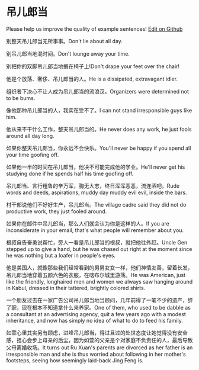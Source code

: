 # 吊儿郎当

Please help us improve the quality of example sentences! [Edit on Github](https://github.com/jiyushe/jiyu-example-sentence-source/blob/main/chinese/diaoerlangdang.md)

<p><span class="chinese">别整天吊儿郎当无所事事。</span><span class="english">Don't lie about all day.</span></p>

<p><span class="chinese">别吊儿郎当地混时间。</span><span class="english">Don't lounge away your time.</span></p>

<p><span class="chinese">别把你的双脚吊儿郎当地搁在椅子上!</span><span class="english">Don't drape your feet over the chair!</span></p>

<p><span class="chinese">他是个放荡、奢侈、吊儿郎当的人。</span><span class="english">He is a dissipated, extravagant idler.</span></p>

<p><span class="chinese">组织者下决心不让人成为吊儿郎当的流浪汉。</span><span class="english">Organizers were determined not to be bums.</span></p>

<p><span class="chinese">像他那种吊儿郎当的人，我实在受不了。</span><span class="english">I can not stand irresponsible guys like him.</span></p>

<p><span class="chinese">他从来不干什么工作，整天吊儿郎当的。</span><span class="english">He never does any work, he just fools around all day long.</span></p>

<p><span class="chinese">如果你整天吊儿郎当，你永远不会快乐。</span><span class="english">You'll never be happy if you spend all your time goofing off.</span></p>

<p><span class="chinese">如果他一半的时间在吊儿郎当，他决不可能完成他的学业。</span><span class="english">He'll never get his studying done if he spends half his time goofing off.</span></p>

<p><span class="chinese">吊儿郎当、言行粗鲁的辛万军，胸无大志，终日浑浑恶恶，流连酒吧。</span><span class="english">Rude words and deeds, aspirations, muddy day muddy evil evil, inside the bars.</span></p>

<p><span class="chinese">村干部说他们不好好生产，吊儿郎当。</span><span class="english">The village cadre said they did not do productive work, they just fooled around.</span></p>

<p><span class="chinese">如果你在邮件中吊儿郎当，那么人们就会认为你是这样的人。</span><span class="english">If you are inconsiderate in your email, that's what people will remember about you.</span></p>

<p><span class="chinese">根叔自告奋勇说帮忙，旁人一看是吊儿郎当的根叔，就把他往外赶。</span><span class="english">Uncle Gen stepped up to give a hand, but he was chased out right at the moment since he was nothing but a loafer in people's eyes.</span></p>

<p><span class="chinese">他是美国人，就像那些我们经常看到的男男女女一样，他们神情友善，留着长发，吊儿郎当地穿着五颜六色的衣服，在喀布尔城里游荡。</span><span class="english">He was American, just like the friendly, longhaired men and women we always saw hanging around in Kabul, dressed in their tattered, brightly colored shirts.</span></p>

<p><span class="chinese">一个朋友过去在一家广告公司吊儿郎当地当顾问，几年前得了一笔不少的遗产，辞了职，现在根本不知道拿什么来养家。</span><span class="english">One of them, who used to be dabble as a consultant at an advertising agency, quit a few years ago with a modest inheritance, and now has simply no idea of what to do to feed his family.</span></p>

<p><span class="chinese">如萱心里其实另有顾虑，进峰吊儿郎当，得过且过的处世态度让她觉得没有安全感，担心会步上母亲的后尘，因为如萱的父亲是个对家庭不负责任的人，最后导致父母离婚收场。</span><span class="english">It turns out Ru Xuan's parents are divorced as her father is an irresponsible man and she is thus worried about following in her mother's footsteps, seeing how seemingly laid-back Jing Feng is.</span></p>

